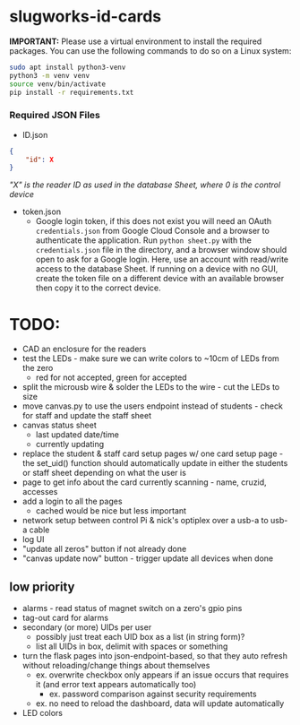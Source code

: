 # slugworks-id-cards

**IMPORTANT:** Please use a virtual environment to install the required packages. You can use the following commands to do so on a Linux system:

```bash
sudo apt install python3-venv
python3 -m venv venv
source venv/bin/activate
pip install -r requirements.txt
```

### Required JSON Files
- ID.json
```json
{
    "id": X
}
```
*"X" is the reader ID as used in the database Sheet, where 0 is the control device*
- token.json
  - Google login token, if this does not exist you will need an OAuth `credentials.json` from Google Cloud Console and a browser to authenticate the application. Run `python sheet.py` with the `credentials.json` file in the directory, and a browser window should open to ask for a Google login. Here, use an account with read/write access to the database Sheet. If running on a device with no GUI, create the token file on a different device with an available browser then copy it to the correct device.

# TODO:
- CAD an enclosure for the readers
- test the LEDs - make sure we can write colors to ~10cm of LEDs from the zero
  - red for not accepted, green for accepted
- split the microusb wire & solder the LEDs to the wire - cut the LEDs to size
- move canvas.py to use the users endpoint instead of students - check for staff and update the staff sheet
- canvas status sheet
  - last updated date/time
  - currently updating
- replace the student & staff card setup pages w/ one card setup page - the set_uid() function should automatically update in either the students or staff sheet depending on what the user is
- page to get info about the card currently scanning - name, cruzid, accesses
- add a login to all the pages
  - cached would be nice but less important
- network setup between control Pi & nick's optiplex over a usb-a to usb-a cable
- log UI
- "update all zeros" button if not already done
- "canvas update now" button - trigger update all devices when done

## low priority
- alarms - read status of magnet switch on a zero's gpio pins
- tag-out card for alarms
- secondary (or more) UIDs per user
  - possibly just treat each UID box as a list (in string form)?
  - list all UIDs in box, delimit with spaces or something
- turn the flask pages into json-endpoint-based, so that they auto refresh without reloading/change things about themselves
  - ex. overwrite checkbox only appears if an issue occurs that requires it (and error text appears automatically too)
    - ex. password comparison against security requirements
  - ex. no need to reload the dashboard, data will update automatically
- LED colors